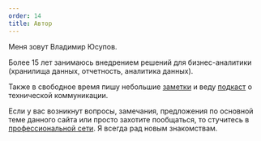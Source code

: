```yaml
---
order: 14
title: Автор
---
```


Меня зовут Владимир Юсупов.

Более 15 лет занимаюсь внедрением решений для бизнес-аналитики (хранилища данных, отчетность, аналитика данных).

Также в свободное время пишу небольшие [заметки](https://techwritex.ru/) и веду [подкаст](https://techcommpod.ru/) о технической коммуникации.

Если у вас возникнут вопросы, замечания, предложения по основной теме данного сайта или просто захотите пообщаться, то стучитесь в [профессиональной сети](https://www.linkedin.com/in/vladimir-yusupov/). Я всегда рад новым знакомствам.